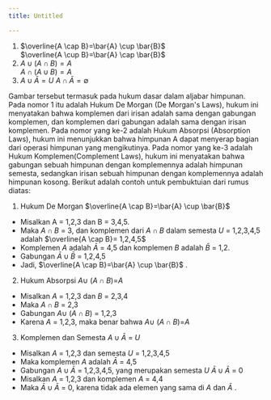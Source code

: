 ```yaml
---
title: Untitled

---
```


1. $\overline{A \cap B}=\bar{A} \cup \bar{B}$  \
$\overline{A \cup B}=\bar{A} \cap \bar{B}$ 
2. $A \cup(A \cap B)=A$  \
$A\cap(A \cup B)=A$ 
3. $A \cup \bar{A}=U$ 
$A \cap \bar{A}=\emptyset$ 

Gambar tersebut termasuk pada hukum dasar dalam aljabar himpunan. 
Pada nomor 1 itu adalah Hukum De Morgan (De Morgan's Laws), hukum ini menyatakan bahwa komplemen dari irisan adalah sama dengan gabungan komplemen, dan komplemen dari gabungan adalah sama dengan irisan komplemen.
Pada nomor yang ke-2 adalah Hukum Absorpsi (Absorption Laws), hukum ini menunjukkan bahwa himpunan A dapat menyerap bagian dari operasi himpunan yang mengikutinya.
Pada nomor yang ke-3 adalah Hukum Komplemen(Complement Laws), hukum ini menyatakan bahwa gabungan sebuah himpunan dengan komplemennya adalah himpunan semesta, sedangkan irisan sebuah himpunan dengan komplemennya adalah himpunan kosong.
Berikut adalah contoh untuk pembuktuian dari rumus diatas:
1. Hukum De Morgan
   $\overline{A \cap B}=\bar{A} \cup \bar{B}$  
* Misalkan A = 1,2,3 dan B = 3,4,5.
* Maka ${A \cap B}$  = 3, dan komplemen dari ${A \cap B}$ dalam semesta *U* = 1,2,3,4,5 adalah $\overline{A \cap B}= 1,2,4,5$
* Komplemen *A* adalah  $\bar{A}$ = 4,5 dan komplemen *B* adalah $\bar{B}$ = 1,2.
* Gabungan $\bar{A} \cup \bar{B}$ = 1,2,4,5
* Jadi, $\overline{A \cap B}=\bar{A} \cup \bar{B}$ .
2. Hukum Absorpsi
  ${A} \cup$ (${A \cap B}$)=*A*
* Misalkan *A* = 1,2,3 dan *B* = 2,3,4
* Maka ${A \cap B}$ = 2,3
* Gabungan ${A} \cup$ (${A \cap B}$) = 1,2,3
* Karena *A* = 1,2,3, maka benar bahwa ${A} \cup$ (${A \cap B}$)=*A*
3. Komplemen dan Semesta
  ${A} \cup \bar{A}$ = *U*
*  Misalkan *A* = 1,2,3 dan semesta *U* = 1,2,3,4,5
*  Maka komplemen *A* adalah $\bar{A}$ = 4,5
*  Gabungan ${A} \cup \bar{A}$ = 1,2,3,4,5, yang merupakan semesta *U*
 $\bar{A} \cup \bar{A}$ = 0
*  Misalkan *A* = 1,2,3 dan komplemen *A* = 4,4
*  Maka $\bar{A} \cup \bar{A}$ = 0, karena tidak ada elemen yang sama di *A* dan $\bar{A}$ .
